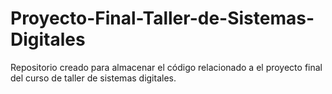 Proyecto-Final-Taller-de-Sistemas-Digitales
===========================================

Repositorio creado para almacenar el código relacionado a el proyecto final del curso de taller de sistemas digitales. 
